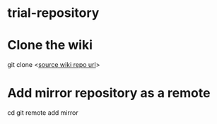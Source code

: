 # trial-repository
# Clone the wiki
git clone <[source wiki repo url](https://github.com/MMS-142-Group-A/mms142-groupa-2022.wiki.git)>

# Add mirror repository as a remote
cd <source wiki repo working folder>
git remote add mirror <mirror repo that must already exist>

